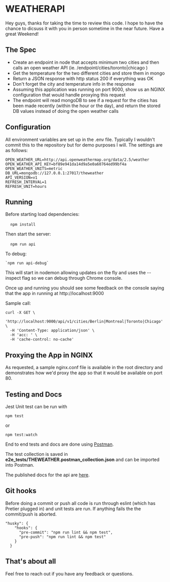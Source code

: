 # WEATHERAPI

Hey guys, thanks for taking the time to review this code.   I hope to have the chance to dicsuss it with you in person sometime in the near future.  Have a great Weekend!

## The Spec

* Create an endpoint in node that accepts minimum two cities and then calls an open weather API (ie. /endpoint/cities/toronto|chicago )
* Get the temperature for the two different cities and store them in mongo
* Return a JSON response with http status 200 if everything was OK
* Don't forget the city and temperature info in the response
* Assuming this application was running on port 9000, show us an NGINX configuration that would handle proxying this request
* The endpoint will read mongoDB to see if a request for the cities has been made recently (within the hour or the day), and return the stored DB values instead of doing the open weather calls

## Configuration

All environment variables are set up in the .env file. Typically I wouldn't commit this to the repository but for demo purposes I will.  The settings are as follows:
```
OPEN_WEATHER_URL=http://api.openweathermap.org/data/2.5/weather
OPEN_WEATHER_API_KEY=bf89e941da14d9a5e0a60764ed99bf4a
OPEN_WEATHER_UNITS=metric
DB_URL=mongodb://127.0.0.1:27017/theweather
API_VERSION=v1
REFRESH_INTERVAL=1
REFRESH_UNIT=hours
```

## Running

Before starting load dependencies:

    `npm install`

Then start the server:

    `npm run api`    

To debug:

    `npm run api-debug` 

This will start in nodemon allowing updates on the fly and uses the --inspect flag so we can debug through Chrome console.

Once up and running you should see some feedback on the console saying that the app in running at http://localhost:9000

Sample call:
```
curl -X GET \
  'http://localhost:9000/api/v1/cities/Berlin|Montreal|Toronto|Chicago' \
  -H 'Content-Type: application/json' \
  -H 'acc: ' \
  -H 'cache-control: no-cache'

```

## Proxying the App in NGINX

As requested, a sample nginx.conf file is available in the root directory and demonstrates how we'd proxy the app so that it would be available on port 80.

## Testing and Docs
Jest Unit test can be run with
```
npm test
```

or
```
npm test:watch
```

End to end tests and docs are done using [Postman](https://www.getpostman.com/).

The test collection is saved in **e2e_tests/THEWEATHER.postman_collection.json** and can be imported into Postman.

The published docs for the api are [here](https://documenter.getpostman.com/view/2071/RztspRw6).


## Git hooks

Before doing a commit or push all code is run through eslint
(which has Pretier plugged in) and unit tests are run.  If
anything fails the the commit/push is aborted.

```
"husky": {
    "hooks": {
      "pre-commit": "npm run lint && npm test",
      "pre-push": "npm run lint && npm test"
    }
  }
```


## That's about all

Feel free to reach out if you have any feedback or questions.


